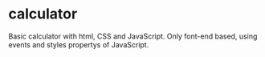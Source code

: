 # calculator
Basic calculator with html, CSS and JavaScript. Only font-end based, using events and styles propertys of JavaScript. 
